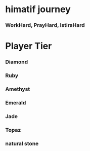 # himatif journey
### WorkHard, PrayHard, IstiraHard

# Player Tier

### Diamond

### Ruby

### Amethyst

### Emerald

### Jade

### Topaz

### natural stone
